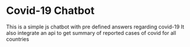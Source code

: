 # Covid-19 Chatbot
This is a simple js chatbot with pre defined answers regarding covid-19
It also integrate an api to get summary of reported cases of covid for all countries
